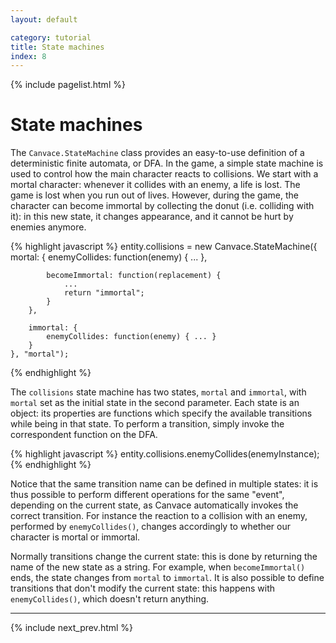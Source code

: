 ```yaml
---
layout: default

category: tutorial
title: State machines
index: 8
---
```


{% include pagelist.html %}

# State machines
The `Canvace.StateMachine` class provides an easy-to-use definition of a deterministic finite automata, or DFA.
In the game, a simple state machine is used to control how the main character reacts to collisions. We start with a mortal character: whenever it collides with an enemy, a life is lost. The game is lost when you run out of lives. However, during the game, the character can become immortal by collecting the donut (i.e. colliding with it): in this new state, it changes appearance, and it cannot be hurt by enemies anymore.

{% highlight javascript %}
    entity.collisions = new Canvace.StateMachine({
        mortal: {
            enemyCollides: function(enemy) { ... },

            becomeImmortal: function(replacement) {
                ...
                return "immortal";
            }
        },

        immortal: {
            enemyCollides: function(enemy) { ... }
        }
    }, "mortal");
{% endhighlight %}

The `collisions` state machine has two states, `mortal` and `immortal`, with `mortal` set as the initial state in the second parameter. Each state is an object: its properties are functions which specify the available transitions while being in that state. To perform a transition, simply invoke the correspondent function on the DFA.

{% highlight javascript %}
    entity.collisions.enemyCollides(enemyInstance);
{% endhighlight %}

Notice that the same transition name can be defined in multiple states: it is thus possible to perform different operations for the same "event", depending on the current state, as Canvace automatically invokes the correct transition. For instance the reaction to a collision with an enemy, performed by `enemyCollides()`, changes accordingly to whether our character is mortal or immortal.

Normally transitions change the current state: this is done by returning the name of the new state as a string. For example, when `becomeImmortal()` ends, the state changes from `mortal` to `immortal`. It is also possible to define transitions that don't modify the current state: this happens with `enemyCollides()`, which doesn't return anything.

----------------------------

{% include next_prev.html %}
